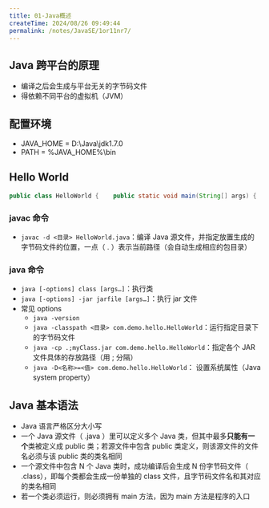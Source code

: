 ```yaml
---
title: 01-Java概述
createTime: 2024/08/26 09:49:44
permalink: /notes/JavaSE/1or11nr7/
---
```


## Java 跨平台的原理

* 编译之后会生成与平台无关的字节码文件
* 得依赖不同平台的虚拟机（JVM）

## 配置环境

* JAVA_HOME = D:\Java\jdk1.7.0
* PATH = %JAVA_HOME%\bin

## Hello World

```java
public class HelloWorld {    public static void main(String[] args) {        System.out.println("Hello World!");    }}
```

### javac 命令

* `javac -d <目录> HelloWorld.java`：编译 Java 源文件，并指定放置生成的字节码文件的位置，一点（ . ）表示当前路径（会自动生成相应的包目录）

### java 命令

* `java [-options] class [args…]`：执行类
* `java [-options] -jar jarfile [args…]`：执行 jar 文件
* 常见 options
	* `java -version`
	* `java -classpath <目录> com.demo.hello.HelloWorld`：运行指定目录下的字节码文件
	* `java -cp .;myClass.jar com.demo.hello.HelloWorld`：指定各个 JAR 文件具体的存放路径（用 ; 分隔）
	* `java -D<名称>=<值> com.demo.hello.HelloWorld`： 设置系统属性（Java system property）

## Java 基本语法

* Java 语言严格区分大小写
* 一个 Java 源文件（ .java ）里可以定义多个 Java 类，但其中最多**只能有一个**类被定义成 public 类；若源文件中包含 public 类定义，则该源文件的文件名必须与该 public 类的类名相同
* 一个源文件中包含 N 个 Java 类时，成功编译后会生成 N 份字节码文件（ .class），即每个类都会生成一份单独的 class 文件，且字节码文件名和其对应的类名相同
* 若一个类必须运行，则必须拥有 main 方法，因为 main 方法是程序的入口

